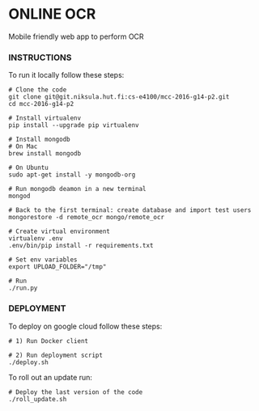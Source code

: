 # ONLINE OCR

Mobile friendly web app to perform OCR

### INSTRUCTIONS
To run it locally follow these steps:
 
    # Clone the code
    git clone git@git.niksula.hut.fi:cs-e4100/mcc-2016-g14-p2.git
    cd mcc-2016-g14-p2
    
    # Install virtualenv
    pip install --upgrade pip virtualenv
    
    # Install mongodb
    # On Mac
    brew install mongodb
    
    # On Ubuntu
    sudo apt-get install -y mongodb-org
    
    # Run mongodb deamon in a new terminal
    mongod
    
    # Back to the first terminal: create database and import test users
    mongorestore -d remote_ocr mongo/remote_ocr
    
    # Create virtual environment
    virtualenv .env
    .env/bin/pip install -r requirements.txt
    
    # Set env variables
    export UPLOAD_FOLDER="/tmp"

    # Run
    ./run.py
   
### DEPLOYMENT
To deploy on google cloud follow these steps:

    # 1) Run Docker client
    
    # 2) Run deployment script
    ./deploy.sh


To roll out an update run:

    # Deploy the last version of the code
    ./roll_update.sh
